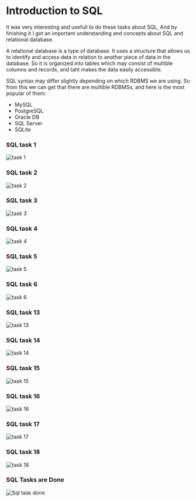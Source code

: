 # Introduction to SQL

It was very interesting and usefull to do these tasks about SQL, And by finishing it I got an important understanding and concepts about SQL and relational database.

A relational database is a type of database. It uses a structure that allows us to identify and access data in relation to another piece of data in the database. So it is organized into tables which may consist of multible columns and records, and taht makes the data easily accessible.

SQL syntax may differ slightly depending on which RDBMS we are using. So from this we can get that there are multible RDBMSs, and here is the most popular of them:

- MySQL
- PostgreSQL
- Oracle DB
- SQL Server
- SQLite

### SQL task 1
![task 1](./sql%20task%201.png)

### SQL task 2
![task 2](./sql%20task%202.png)

### SQL task 3
![task 3](./sql%20task%203.png)

### SQL task 4
![task 4](./sql%20task%204.png)

### SQL task 5
![task 5](./sql%20task%205.png)

### SQL task 6
![task 6](./sql%20task%206.png)

### SQL task 13
![task 13](./sql%20task%2013.png)

### SQL task 14
![task 14](./sql%20task%2014.png)

### SQL task 15
![task 15](./sql%20task%2015.png)

### SQL task 16
![task 16](./sql%20task%2016.png)

### SQL task 17
![task 17](./sql%20task%2017.png)

### SQL task 18
![task 18](./sql%20task%2018.png)

### SQL Tasks are Done
![Sql task done](./Sql%20finished.png)